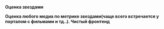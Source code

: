 __Оценка звездами__

**Оценка любого медиа по метрике звездами(чаще всего встречается у порталом с фильмами и тд..). Чистый фронтенд**